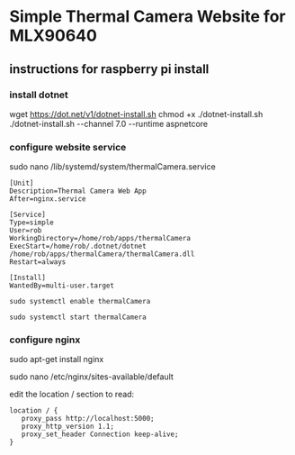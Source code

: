 # Simple Thermal Camera Website for MLX90640


## instructions for raspberry pi install

### install dotnet

wget https://dot.net/v1/dotnet-install.sh
chmod +x ./dotnet-install.sh
./dotnet-install.sh --channel 7.0 --runtime aspnetcore

### configure website service

sudo nano /lib/systemd/system/thermalCamera.service
```
[Unit]
Description=Thermal Camera Web App
After=nginx.service

[Service]
Type=simple
User=rob
WorkingDirectory=/home/rob/apps/thermalCamera
ExecStart=/home/rob/.dotnet/dotnet /home/rob/apps/thermalCamera/thermalCamera.dll
Restart=always

[Install]
WantedBy=multi-user.target
```

`sudo systemctl enable thermalCamera`

`sudo systemctl start thermalCamera`

### configure nginx

sudo apt-get install nginx

 sudo nano /etc/nginx/sites-available/default

 edit the location / section to read:
       
 ```
 location / {
    proxy_pass http://localhost:5000;
    proxy_http_version 1.1;
    proxy_set_header Connection keep-alive;
}
```
